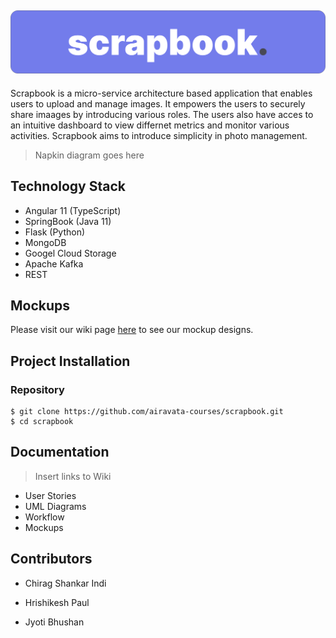 ![banner](/assets/banner.png)
---

Scrapbook is a micro-service architecture based application that enables users to upload and manage images. It empowers the users to securely share imaages by introducing various roles. The users also have acces to an intuitive dashboard to view differnet metrics and monitor various activities. Scrapbook aims to introduce simplicity in photo management.

> Napkin diagram goes here


## Technology Stack

- Angular 11 (TypeScript)
- SpringBook (Java 11)
- Flask (Python)
- MongoDB
- Googel Cloud Storage
- Apache Kafka
- REST

## Mockups

Please visit our wiki page [here](https://github.com/airavata-courses/scrapbook/wiki/Mockups) to see our mockup designs.

## Project Installation

### Repository 
```
$ git clone https://github.com/airavata-courses/scrapbook.git
$ cd scrapbook
```

## Documentation
> Insert links to Wiki

- User Stories
- UML Diagrams
- Workflow 
- Mockups


## Contributors 

- Chirag Shankar Indi

- Hrishikesh Paul

- Jyoti Bhushan


